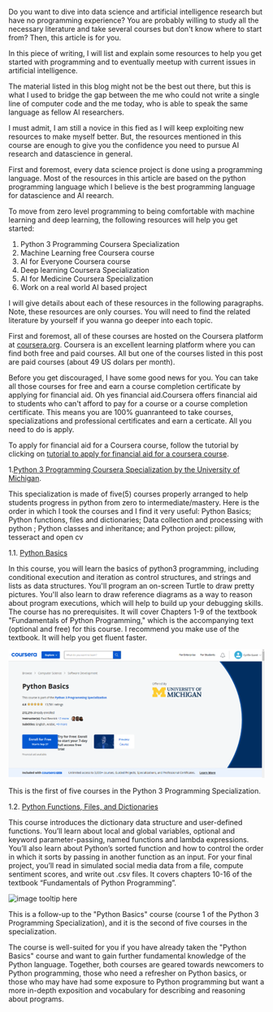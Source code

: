 

Do you want to dive into data science and artificial intelligence research but have no programming experience? You are probably willing to study all the necessary literature and take several courses but don't know where to start from? Then, this article is for you. 

In this piece of writing, I will list and explain some resources to help you get started with programming and to eventually meetup with current issues in artificial intelligence.   

The material listed in this blog might not be the best out there, but this is what I used to bridge the gap between the me who could not write a single line of computer code and the me today, who is able to speak the same language as fellow AI researchers. 

I must admit, I am still a novice in this fied as I will keep exploiting new resources to make myself better. But, the resources mentioned in this course are enough to give you the confidence you need to pursue AI research and datascience in general.  

First and foremost, every data science project is done using a programming language. Most of the resources in this article are based on the python programming language which I believe is the best programming language for datascience and AI reearch.  

To move from zero level programming to being comfortable with machine learning and deep learning, the following resources will help you get started: 

1. Python 3 Programming Coursera Specialization 
2. Machine Learning free Coursera course 
3. AI for Everyone Coursera course 
4. Deep learning Coursera Specialization 
5. AI for Medicine Coursera Specialization 
6. Work on a real world AI based project 

I will give details about each of these resources in the following paragraphs. Note, these resources are only courses. You will need to find the related literature by yourself if you wanna go deeper into each topic. 

First and foremost, all of these courses are hosted on the Coursera platform at [coursera.org](https://www.coursera.org/). Coursera is an excellent learning platform where you can find both free and paid courses. All but one of the courses listed in this post are paid courses (about 49 US dolars per month). 

Before you get discouraged, I have some good news for you. You can take all those courses for free and earn a course completion certificate by applying for financial aid. Oh yes financial aid.Coursera offers financial aid to students who can't afford to pay for a course or a course completion certificate. This means you are 100% guanranteed to take courses, specializations and professional certificates and earn a certicate. All you need to do is apply.

To apply for financial aid for a Coursera course, follow the tutorial by clicking on [tutorial to apply for financial aid for a coursera course]().

1.[Python 3 Programming Coursera Specialization by the University of Michigan](https://www.coursera.org/specializations/python-3-programming?).   

This specialization is made of five(5) courses properly arranged to help students progress in python from zero to intermediate/mastery. Here is the order in which I took the courses and I find it very useful: Python Basics; Python functions, files and dictionaries; Data collection and processing with python ; Python classes and inheritance; and Python project: pillow, tesseract and open cv 

1.1. [Python Basics](https://www.coursera.org/learn/python-basics?specialization=python-3-programming)   

In this course, you will learn the basics of python3 programming, including conditional execution and iteration as control structures, and strings and lists as data structures. You'll program an on-screen Turtle to draw pretty pictures. You'll also learn to draw reference diagrams as a way to reason about program executions, which will help to build up your debugging skills. The course has no prerequisites. It will cover Chapters 1-9 of the textbook "Fundamentals of Python Programming," which is the accompanying text (optional and free) for this course. I recommend you make use of the textbook. It will help you get fluent faster.

![image tooltip here](/images/python_basics_shot.png)

This is the first of five courses in the Python 3 Programming Specialization.

1.2. [Python Functions, Files, and Dictionaries](https://www.coursera.org/learn/python-functions-files-dictionaries?specialization=python-3-programming)     

This course introduces the dictionary data structure and user-defined functions. You’ll learn about local and global variables, optional and keyword parameter-passing, named functions and lambda expressions. You’ll also learn about Python’s sorted function and how to control the order in which it sorts by passing in another function as an input. For your final project, you’ll read in simulated social media data from a file, compute sentiment scores, and write out .csv files. It covers chapters 10-16 of the textbook “Fundamentals of Python Programming”.

![image tooltip here](/images/python_functions_shot.png)

This is a follow-up to the "Python Basics" course (course 1 of the Python 3 Programming Specialization), and it is the second of five courses in the specialization.

The course is well-suited for you if you have already taken the "Python Basics" course and want to gain further fundamental knowledge of the Python language. Together, both courses are geared towards newcomers to Python programming, those who need a refresher on Python basics, or those who may have had some exposure to Python programming but want a more in-depth exposition and vocabulary for describing and reasoning about programs.


  
